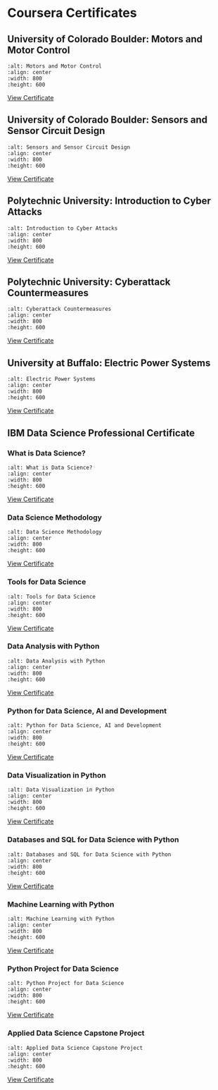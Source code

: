 # Coursera Certificates

## University of Colorado Boulder: Motors and Motor Control

```{figure} Univ_at_Boulder_Colorado_EE/Coursera_Motors_and_Motor_Control-1.png
:alt: Motors and Motor Control
:align: center
:width: 800
:height: 600
```
[View Certificate](Univ_at_Boulder_Colorado_EE/Coursera_Motors_and_Motor_Control.pdf)

## University of Colorado Boulder: Sensors and Sensor Circuit Design

```{figure} Univ_at_Boulder_Colorado_EE/Coursera_Sensors_and_Sensor_Circuit_Design-1.png
:alt: Sensors and Sensor Circuit Design
:align: center
:width: 800
:height: 600
```
[View Certificate](Univ_at_Boulder_Colorado_EE/Coursera_Sensors_and_Sensor_Circuit_Design.pdf)

## Polytechnic University: Introduction to Cyber Attacks

```{figure} Polytechnic_Cybersecurity/Coursera_Intro_to_Cyber_Attacks_NYU-1.png
:alt: Introduction to Cyber Attacks
:align: center
:width: 800
:height: 600
```
[View Certificate](Polytechnic_Cybersecurity/Coursera_Intro_to_Cyber_Attacks_NYU.pdf)

## Polytechnic University: Cyberattack Countermeasures

```{figure} Polytechnic_Cybersecurity/Coursera_Cyberattack_Countermeasures_NYU-1.png
:alt: Cyberattack Countermeasures
:align: center
:width: 800
:height: 600
```
[View Certificate](Polytechnic_Cybersecurity/Coursera_Cyberattack_Countermeasures_NYU.pdf)

## University at Buffalo: Electric Power Systems

```{figure} Univ_at_Buffalo_EE/Coursera_Electric_Power_Systems_UnivBuff-1.png
:alt: Electric Power Systems
:align: center
:width: 800
:height: 600
```
[View Certificate](Univ_at_Buffalo_EE/Coursera_Electric_Power_Systems_UnivBuff.pdf)

## IBM Data Science Professional Certificate

### What is Data Science?

```{figure} IBM_Data_Science/Coursera_IBM_What_is_Data_Science-1.png
:alt: What is Data Science?
:align: center
:width: 800
:height: 600
```
[View Certificate](IBM_Data_Science/Coursera_IBM_What_is_Data_Science.pdf)

### Data Science Methodology

```{figure} IBM_Data_Science/Coursera_IBM_Data_Science_Methodology-1.png
:alt: Data Science Methodology
:align: center
:width: 800
:height: 600
```
[View Certificate](IBM_Data_Science/Coursera_IBM_Data_Science_Methodology.pdf)

### Tools for Data Science

```{figure} IBM_Data_Science/Coursera_IBM_Tools_For_Data_Science-1.png
:alt: Tools for Data Science
:align: center
:width: 800
:height: 600
```
[View Certificate](IBM_Data_Science/Coursera_IBM_Tools_For_Data_Science.pdf)

### Data Analysis with Python

```{figure} IBM_Data_Science/Coursera_IBM_Data_Analysis_with_Python-1.png
:alt: Data Analysis with Python
:align: center
:width: 800
:height: 600
```
[View Certificate](IBM_Data_Science/Coursera_IBM_Data_Analysis_with_Python.pdf)

### Python for Data Science, AI and Development

```{figure} IBM_Data_Science/Coursera_IBM_Python_for_Data_Science_AI_and_Development-1.png
:alt: Python for Data Science, AI and Development
:align: center
:width: 800
:height: 600
```
[View Certificate](IBM_Data_Science/Coursera_IBM_Python_for_Data_Science_AI_and_Development.pdf)

### Data Visualization in Python

```{figure} IBM_Data_Science/Coursera_IBM_Data_Visualization_in_Python-1.png
:alt: Data Visualization in Python
:align: center
:width: 800
:height: 600
```
[View Certificate](IBM_Data_Science/Coursera_IBM_Data_Visualization_in_Python.pdf)

### Databases and SQL for Data Science with Python

```{figure} IBM_Data_Science/Coursera_IBM_Databases_and_SQL_for_Data_Science_with_Python-1.png
:alt: Databases and SQL for Data Science with Python
:align: center
:width: 800
:height: 600
```
[View Certificate](IBM_Data_Science/Coursera_IBM_Databases_and_SQL_for_Data_Science_with_Python.pdf)

### Machine Learning with Python

```{figure} IBM_Data_Science/Coursera_IBM_Machine_Learning_with_Python-1.png
:alt: Machine Learning with Python
:align: center
:width: 800
:height: 600
```
[View Certificate](IBM_Data_Science/Coursera_IBM_Machine_Learning_with_Python.pdf)

### Python Project for Data Science

```{figure} IBM_Data_Science/Coursera_IBM_Python_Project_for_Data_Science-1.png
:alt: Python Project for Data Science
:align: center
:width: 800
:height: 600
```
[View Certificate](IBM_Data_Science/Coursera_IBM_Python_Project_for_Data_Science.pdf)

### Applied Data Science Capstone Project

```{figure} IBM_Data_Science/Coursera_IBM_Applied_Data_Science_Capstone_Project-1.png
:alt: Applied Data Science Capstone Project
:align: center
:width: 800
:height: 600
```
[View Certificate](IBM_Data_Science/Coursera_IBM_Applied_Data_Science_Capstone_Project.pdf)
